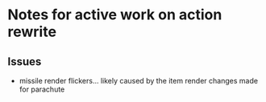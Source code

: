# Notes for active work on action rewrite

## Issues

* missile render flickers... likely caused by the item render changes made for parachute